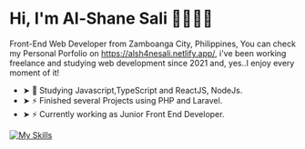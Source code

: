 # Hi, I'm Al-Shane Sali 👨🏻‍💻👋

Front-End Web Developer from Zamboanga City, Philippines, You can check my Personal Porfolio on https://alsh4nesali.netlify.app/, i've been working freelance and studying web development since 2021 and, yes..I enjoy every moment of it!

- ➤ 🌱 Studying Javascript,TypeScript and ReactJS, NodeJs.
- ➤ ⚡ Finished several Projects using PHP and Laravel.
- ➤ ⚡ Currently working as Junior Front End Developer.

[![My Skills](https://skillicons.dev/icons?i=html,css,js,django,php,mysql,sqlite,laravel,angular)](https://skillicons.dev)

